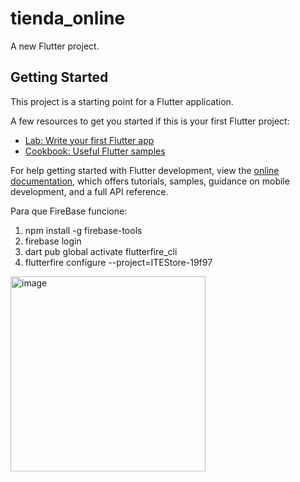 # tienda_online

A new Flutter project.

## Getting Started

This project is a starting point for a Flutter application.

A few resources to get you started if this is your first Flutter project:

- [Lab: Write your first Flutter app](https://docs.flutter.dev/get-started/codelab)
- [Cookbook: Useful Flutter samples](https://docs.flutter.dev/cookbook)

For help getting started with Flutter development, view the
[online documentation](https://docs.flutter.dev/), which offers tutorials,
samples, guidance on mobile development, and a full API reference.

Para que FireBase funcione:
1. npm install -g firebase-tools
2. firebase login
3. dart pub global activate flutterfire_cli
4. flutterfire configure --project=ITEStore-19f97

<img width="312" alt="image" src="https://github.com/ChrisPereda0601/Proyecto-moviles/assets/115809049/4aafb262-2d82-4929-a8b5-84dafbeed4b0">


